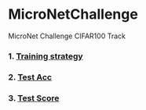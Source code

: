 # MicroNetChallenge

MicroNet Challenge CIFAR100 Track

### 1. [Training strategy](./Train.md)
### 2. [Test Acc](./Test.md)
### 3. [Test Score](./Score.md)
